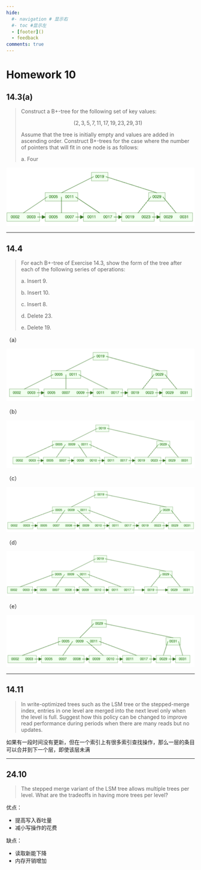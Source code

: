 ```yaml
---
hide:
  #- navigation # 显示右
  #- toc #显示左
  - [footer]()
  - feedback
comments: true
--- 
```


# Homework 10

## 14.3(a)

> Construct a B+-tree for the following set of key values: 
>
>$$
 (2, 3, 5, 7, 11, 17, 19, 23, 29, 31)
 $$
>
> Assume that the tree is initially empty and values are added in ascending order. Construct B+-trees for the case where the number of pointers that will fit in one node is as follows: 
> 
> a. Four

![](../../../assets/Pasted%20image%2020250421184516.png)
***
## 14.4

> For each B+-tree of Exercise 14.3, show the form of the tree after each of the following series of operations: 
> 
> a. Insert 9. 
> 
> b. Insert 10. 
> 
> c. Insert 8. 
> 
> d. Delete 23. 
> 
> e. Delete 19. 

（a）

![](../../../assets/Pasted%20image%2020250421184630.png)

（b）

![](../../../assets/Pasted%20image%2020250421184700.png)

（c）

![](../../../assets/Pasted%20image%2020250421184719.png)

（d）

![](../../../assets/Pasted%20image%2020250421184742.png)

（e）

![](../../../assets/Pasted%20image%2020250421184837.png)
***
## 14.11

> In write-optimized trees such as the LSM tree or the stepped-merge index, entries in one level are merged into the next level only when the level is full. Suggest how this policy can be changed to improve read performance during periods when there are many reads but no updates. 

如果有一段时间没有更新，但在一个索引上有很多索引查找操作，那么一层的条目可以合并到下一个层，即使该层未满
***
## 24.10

> The stepped merge variant of the LSM tree allows multiple trees per level. What are the tradeoffs in having more trees per level?

优点：

- 提高写入吞吐量
- 减小写操作的花费

缺点：

- 读取新能下降
- 内存开销增加